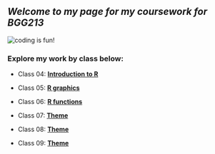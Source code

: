 ## _Welcome to my page for my coursework for BGG213_

![coding is fun!](https://i2.wp.com/ksusentinel.com/wp-content/uploads/2016/02/20445410520_97a11633c7_o.jpg?w=2310)

### Explore my work by class below:

- Class 04: [**Introduction to R**](https://github.com/macatbu/bggn213/blob/master/Class%204:%20R%20Basics/Class_4-_In_Class_Exercise.md)

- Class 05: [**R graphics**]()

- Class 06: [**R functions**]()

- Class 07: [**Theme**]()

- Class 08: [**Theme**]()

- Class 09: [**Theme**]()




